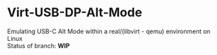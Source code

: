 # Virt-USB-DP-Alt-Mode
Emulating USB-C Alt Mode within a real/(libvirt - qemu) environment on Linux   
Status of branch:   **WIP**
